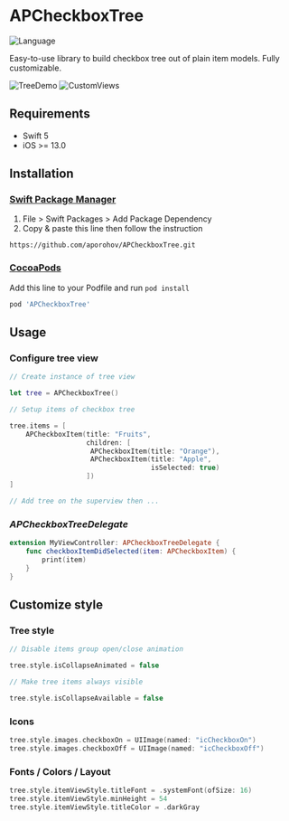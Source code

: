 # APCheckboxTree
![Language](https://img.shields.io/badge/language-Swift%205-orange.svg)

Easy-to-use library to build checkbox tree out of plain item models. Fully customizable.

![TreeDemo](https://user-images.githubusercontent.com/2827846/204354043-81dd4d12-6c5c-4dae-97e4-9e75d398e409.gif) ![CustomViews](https://user-images.githubusercontent.com/2827846/204355396-13d122b5-8c32-4c0b-b0b5-31c630580b54.gif)

## Requirements <a name="requirements"></a>
* Swift 5
* iOS >= 13.0

## Installation

### [Swift Package Manager](https://swift.org/package-manager/)

1. File > Swift Packages > Add Package Dependency
2. Copy & paste this line then follow the instruction
```
https://github.com/aporohov/APCheckboxTree.git
```

### [CocoaPods](http://cocoapods.org)

Add this line to your Podfile and run `pod install`
```ruby
pod 'APCheckboxTree'
```

## Usage
### Configure tree view
```swift
// Create instance of tree view

let tree = APCheckboxTree()

// Setup items of checkbox tree

tree.items = [
    APCheckboxItem(title: "Fruits",
                   children: [
                    APCheckboxItem(title: "Orange"),
                    APCheckboxItem(title: "Apple",
                                   isSelected: true)
                   ])
]

// Add tree on the superview then ...
```
### *APCheckboxTreeDelegate*
```swift
extension MyViewController: APCheckboxTreeDelegate {
    func checkboxItemDidSelected(item: APCheckboxItem) {
        print(item)
    }
}
```
## Customize style
### Tree style
```swift
// Disable items group open/close animation

tree.style.isCollapseAnimated = false

// Make tree items always visible

tree.style.isCollapseAvailable = false
```
### Icons
```swift
tree.style.images.checkboxOn = UIImage(named: "icCheckboxOn")
tree.style.images.checkboxOff = UIImage(named: "icCheckboxOff")
```
### Fonts / Colors / Layout
```swift
tree.style.itemViewStyle.titleFont = .systemFont(ofSize: 16)
tree.style.itemViewStyle.minHeight = 54
tree.style.itemViewStyle.titleColor = .darkGray
```
